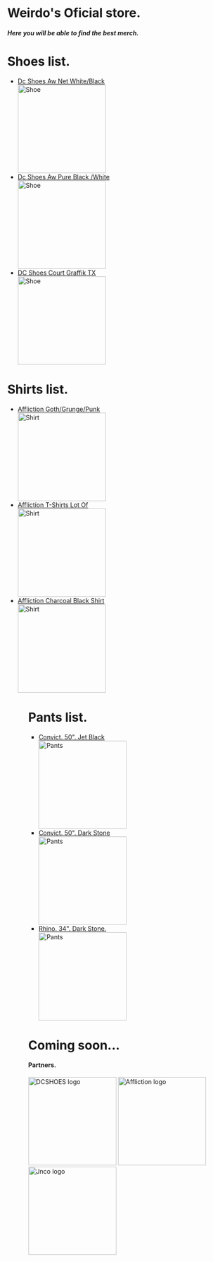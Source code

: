 <!DOCTYPE html>
<html>
<body>
<h1>Weirdo's Oficial store.</h1>
<h5>Here you will be able to find the <strong>best</strong> merch.</h5>
<h1>Shoes list.</h1>
<ul>
  <li><a href="https://www.lokalskate.com.br/tenis/dc/tenis-dc-shoes-aw-net-whiteblack" target="_blank">Dc Shoes Aw Net White/Black</a></li>
<img src="https://photos6.spartoo.pt/photos/232/23262988/23262988_500_A.jpg" alt="Shoe" Width="200" Height="200">
<li><a href="https://www.tribalskateshop.com.br/tenis-dc-aw-pure-black-white/p" target="_blank">Dc Shoes Aw Pure Black /White</a></li>
<img src="https://static.tribalskateshop.com.br/produto/multifotos/837185023_4_837185023.png" alt="Shoe" Width="200" Height="200">
<li><a href="https://www.netshoes.com.br/dc-tenis-dc-shoes-court-graffik-tx-AB2-0640-006-44" target="_blank">DC Shoes Court Graffik TX</a></li>
<img src="https://static.netshoes.com.br/produtos/dc-tenis-dc-shoes-court-graffik-tx/06/AB2-0640-006/AB2-0640-006_zoom1.jpg?ts=1630714103&ims=544x" alt="Shoe" Width="200" Height="200">
</ul>
<h1>Shirts list.</h1>
<ul>
<li><a href="https://www.carousell.ph/p/affliction-goth-grunge-punk-shirt-1182484317/" target="_blank">Affliction Goth/Grunge/Punk</a></li>
<img src="https://media.karousell.com/media/photos/products/2022/9/2/affliction_gothgrungepunk_shir_1662148654_97a96164_progressive.jpg" alt="Shirt" Width="200" Height="200">
<li><a href="https://discountbloc.ru/archive/products/w2zwxzvxyyzx.html" target="_blank">Affliction T-Shirts Lot Of</a></li>
<img src="https://i.ebayimg.com/images/g/0v4AAOSwyNpkOWkZ/s-l1600.jpg" alt="Shirt" Width="200" Height="200">
<li><a href="https://www.ebay.com/itm/255879533384" target="_blank">Affliction Charcoal Black Shirt</a></li>
<img src="https://i.ebayimg.com/images/g/6PwAAOSwaMtjmpNx/s-l1200.webp" alt="Shirt" Width="200" Height="200">
<ul>
<h1>Pants list.</h1>
<ul>
<li><a href="https://jnco.com/products/convict-black" target="_blank">Convict. 50". Jet Black</a></li>
<img src="https://jnco.com/cdn/shop/files/20230621_EcommShoot_JNCO_KenM_1185_grande.jpg?v=1687990267" alt="Pants" Width="200" Height="200">
<li><a href="https://jnco.com/products/convict-50-dark-stone" target="_blank">Convict. 50". Dark Stone</a></li>
<img src="https://jnco.com/cdn/shop/files/20230621_EcommShoot_JNCO_KenM_1150_grande.jpg?v=1687990189" alt="Pants" Width="200" Height="200">
<li><a href="https://jnco.com/products/rhino-34-dark-stone" target="_blank">Rhino. 34". Dark Stone.</a></li>
<img src="https://jnco.com/cdn/shop/files/20230622_EcommShoot_JNCO_KenM_0351_grande.jpg?v=1687990936" alt="Pants" Width="200" Height="200">
</ul>
<h1>Coming soon...</h1>
<h4>Partners.</h4>
<img src="https://w7.pngwing.com/pngs/52/833/png-transparent-dc-shoe-co-usa-hd-logo.png" alt="DCSHOES logo" Width="200" Height="200">
<img src="https://www.afflictionclothing.com/cdn/shop/files/AFF-LOGO_ed19edea-c4b0-48ee-92b2-df74bcad19da_2048x.png?v=1613639487" alt="Affliction logo" Width="200" Height="200">
<img src="https://www.pressrelease.com/files/4d/66/74daac62bc42f29d88117b8460f3.png" alt="Jnco logo" Width="200" Height="200">
<link rel="stylesheet" href="mystyle.css">
</body>
</html>
